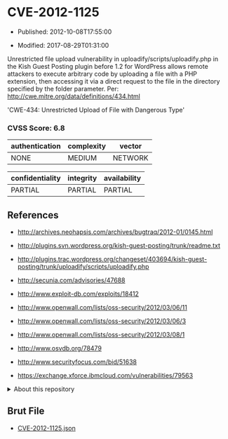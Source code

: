 # CVE-2012-1125

- Published: 2012-10-08T17:55:00

- Modified: 2017-08-29T01:31:00

Unrestricted file upload vulnerability in uploadify/scripts/uploadify.php in the Kish Guest Posting plugin before 1.2 for WordPress allows remote attackers to execute arbitrary code by uploading a file with a PHP extension, then accessing it via a direct request to the file in the directory specified by the folder parameter. Per: http://cwe.mitre.org/data/definitions/434.html

'CWE-434: Unrestricted Upload of File with Dangerous Type'

### CVSS Score: **6.8**

| authentication | complexity | vector |
| --- | --- | --- |
| NONE | MEDIUM | NETWORK |

| confidentiality | integrity | availability |
| --- | --- | --- |
| PARTIAL | PARTIAL | PARTIAL |

## References

* http://archives.neohapsis.com/archives/bugtraq/2012-01/0145.html

* http://plugins.svn.wordpress.org/kish-guest-posting/trunk/readme.txt

* http://plugins.trac.wordpress.org/changeset/403694/kish-guest-posting/trunk/uploadify/scripts/uploadify.php

* http://secunia.com/advisories/47688

* http://www.exploit-db.com/exploits/18412

* http://www.openwall.com/lists/oss-security/2012/03/06/11

* http://www.openwall.com/lists/oss-security/2012/03/06/3

* http://www.openwall.com/lists/oss-security/2012/03/08/1

* http://www.osvdb.org/78479

* http://www.securityfocus.com/bid/51638

* https://exchange.xforce.ibmcloud.com/vulnerabilities/79563

<details>
<summary>About this repository</summary> 

  This repository is part of the project [Live Hack CVE](https://github.com/Live-Hack-CVE). Main website can be found [www.live-hack.org](https://www.live-hack.org) 
  
  Made by [Sn0wAlice](https://github.com/Sn0wAlice) for the people that care about security and need to have a feed of the latest CVEs. Hope you enjoy it, don't forget to star the repo and follow me on [Twitter](https://twitter.com/Sn0wAlice) and [Github](https://github.com/Sn0wAlice). And that is my [personnal website](https://www.alice-snow.me/)

  - [Home Page](https://github.com/Live-Hack-CVE)
  - [Framework](https://github.com/Live-Hack-CVE/cve-framework)
  - [CVE database](https://github.com/Live-Hack-CVE/full_database)
  - [Changelog](https://github.com/Live-Hack-CVE/Changelog)
</details>

## Brut File

* [CVE-2012-1125.json](https://raw.githubusercontent.com/Live-Hack-CVE/full_database/main/cves/2012/CVE-2012-1125.json)


